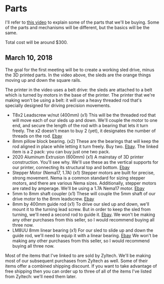 # Parts

I'll refer to [this video](https://youtu.be/KroO4_xwKcs) to explain some of the parts that we'll be buying. Some of the parts and mechanisms will be different, but the basics will be the same.

Total cost will be around $300.

## March 10, 2018

The goal for the first meeting will be to create a working sled drive, minus the 3D printed parts. In the video above, the sleds are the orange things moving up and down the square rails.

The printer in the video uses a belt drive: the sleds are attached to a belt which is turned by motors in the base of the printer. The printer that we're making won't be using a belt: it will use a heavy threaded rod that's specially designed for driving precision movements.

* T8x2 Leadscrew w/nut (400mm) (x1)
  This will be the threaded rod that will move each of our sleds up and down. We'll couple the motor to one end, and secure the length of the rod with a bearing that lets it turn freely. The x2 doesn't mean to buy 2 (yet), it designates the number of threads on the rod. [Ebay](https://www.ebay.com/itm/322001200138?var=510932183194)
* 8mm pillow block bearing. (x2)
  These are the bearings that will keep the rod aligned in place while letting it turn freely. Buy two. [Ebay](https://www.ebay.com/itm/2X-8mm-pillow-block-Self-aligning-bearing-mounted-support-3D-printer-CNC-Reprap-/322008974125). The linked item is a 2 pack: you can buy just one two pack.
* 2020 Aluminum Extrusion (600mm) (x1)
  A mainstay of 3D printer construction. You'll see why. We'll use these as the vertical supports for our printer, connecting its structural top and bottom. [Ebay](https://www.ebay.com/itm/322880737350)
* Stepper Motor (Nema17, 1.7A) (x1)
  Stepper motors are built for precise, strong movement. Nema is a common standard for sizing stepper motors, and there are various Nema sizes. Additionally, stepper motors are rated by amperage. We'll be using a 1.7A Nema17 motor. [Ebay](https://www.ebay.com/itm/321966121485)
* 5mm to 8mm shaft coupler (x1)
  These will couple the 5mm shaft of our drive motor to the 8mm leadscrew. [Ebay](https://www.ebay.com/itm/321966928277)
* 8mm by 400mm guide rod (x1)
  To drive our sled up and down, we'll mount it to the turning lead screw. But in order to keep the sled from turning, we'll need a second rod to guide it. [Ebay](https://www.ebay.com/itm/322454805576). We won't be making any other purchases from this seller, so I would recommend buying all three now.
* LM8UU 8mm linear bearing (x1)
  For our sled to slide up and down the guide rod, we'll need to equip it with a linear bearing. [Ebay](https://www.ebay.com/itm/141843551594) We won't be making any other purchases from this seller, so I would recommend buying all three now.
  
Most of the items that I've linked to are sold by Zyltech. We'll be making most of our subsequent purchases from Zyltech as well. Some of their items offer a combined shipping discount. If you want to take advantage of free shipping then you can order up to three of all of the items I've listed from Zyltech: we'll need them later.

